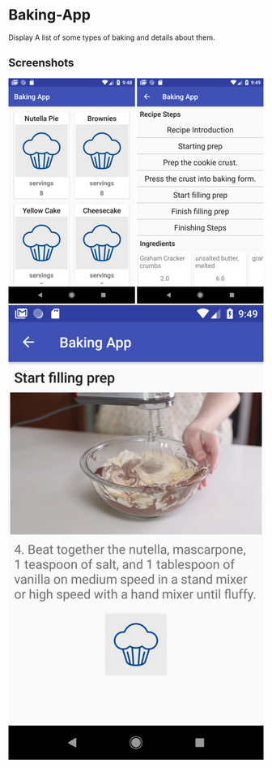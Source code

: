 # Baking-App
Display A list of some types of baking and details about them.

## Screenshots 

![Main App screen Photo](screenshots/Screenshot_1.png) ![Recipe Steps and Ingredients Screen](screenshots/screenshot_2.png) ![Recipe step details screen](screenshots/Screenshot_3.png)

